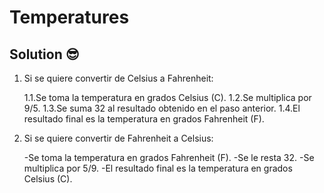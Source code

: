 # Temperatures

## Solution 😎

1. Si se quiere convertir de Celsius a Fahrenheit:

	1.1.Se toma la temperatura en grados Celsius (C).
	1.2.Se multiplica por 9/5.
	1.3.Se suma 32 al resultado obtenido en el paso anterior.
	1.4.El resultado final es la temperatura en grados Fahrenheit (F).

2. Si se quiere convertir de Fahrenheit a Celsius:

	-Se toma la temperatura en grados Fahrenheit (F).
	-Se le resta 32.
	-Se multiplica por 5/9.
	-El resultado final es la temperatura en grados Celsius (C).
